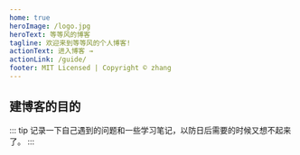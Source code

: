 ```yaml
---
home: true
heroImage: /logo.jpg
heroText: 等等风的博客
tagline: 欢迎来到等等风的个人博客!
actionText: 进入博客 →
actionLink: /guide/
footer: MIT Licensed | Copyright © zhang
---
```


## 建博客的目的
::: tip
记录一下自己遇到的问题和一些学习笔记，以防日后需要的时候又想不起来了。
:::
